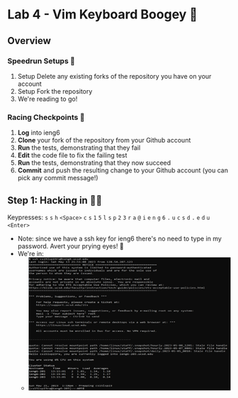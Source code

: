 # Lab 4 - Vim Keyboard Boogey 🕺

## Overview
### Speedrun Setups 📐
1. Setup Delete any existing forks of the repository you have on your account
2. Setup Fork the repository
3. We're reading to go!

### Racing Checkpoints 🏁
1. **Log** into ieng6
2. **Clone** your fork of the repository from your Github account
3. **Run** the tests, demonstrating that they fail
4. **Edit** the code file to fix the failing test
5. **Run** the tests, demonstrating that they now succeed
6. **Commit** and push the resulting change to your Github account (you can pick any commit message!)

## Step 1: Hacking in 👨‍💻
Keypresses: `s` `s` `h` `<Space>` `c` `s` `1` `5` `l` `s` `p` `2` `3` `r` `a` `@` `i` `e` `n` `g` `6` `.` `u` `c` `s` `d` `.` `e` `d` `u` `<Enter>`
- Note: since we have a ssh key for ieng6 there's no need to type in my password. Avert your prying eyes! 👀
- We're in:
    - <img src="img/login.png" height="300" width="500">